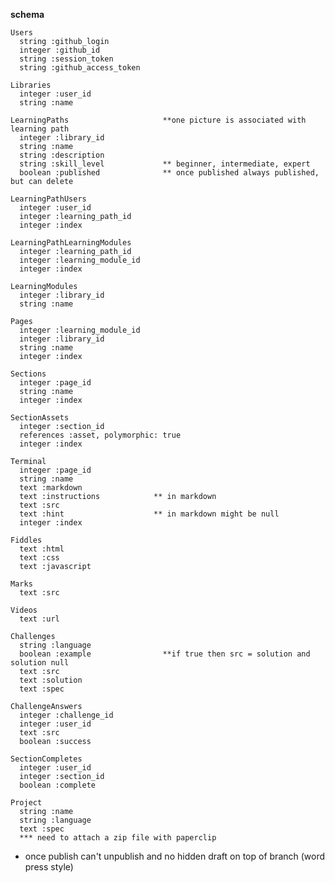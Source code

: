 **schema**

    Users
      string :github_login
      integer :github_id
      string :session_token
      string :github_access_token

    Libraries
      integer :user_id
      string :name

    LearningPaths                     **one picture is associated with learning path
      integer :library_id
      string :name
      string :description
      string :skill_level             ** beginner, intermediate, expert
      boolean :published              ** once published always published, but can delete

    LearningPathUsers
      integer :user_id
      integer :learning_path_id
      integer :index

    LearningPathLearningModules
      integer :learning_path_id
      integer :learning_module_id
      integer :index

    LearningModules
      integer :library_id
      string :name

    Pages
      integer :learning_module_id
      integer :library_id
      string :name
      integer :index

    Sections
      integer :page_id
      string :name
      integer :index

    SectionAssets
      integer :section_id
      references :asset, polymorphic: true
      integer :index

    Terminal
      integer :page_id
      string :name
      text :markdown
      text :instructions            ** in markdown
      text :src
      text :hint                    ** in markdown might be null
      integer :index

    Fiddles
      text :html
      text :css
      text :javascript

    Marks
      text :src

    Videos
      text :url

    Challenges
      string :language
      boolean :example                **if true then src = solution and solution null
      text :src
      text :solution
      text :spec

    ChallengeAnswers
      integer :challenge_id
      integer :user_id
      text :src
      boolean :success

    SectionCompletes
      integer :user_id
      integer :section_id
      boolean :complete

    Project
      string :name
      string :language
      text :spec
      *** need to attach a zip file with paperclip




- once publish can't unpublish and no hidden draft on top of branch (word press style)